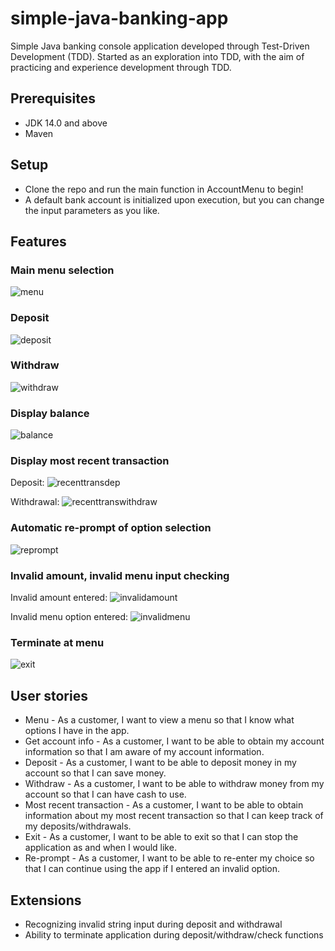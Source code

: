 # simple-java-banking-app
Simple Java banking console application developed through Test-Driven Development (TDD). Started as an exploration into TDD, with the aim of practicing and experience development through TDD.

## Prerequisites
- JDK 14.0 and above
- Maven

## Setup
- Clone the repo and run the main function in AccountMenu to begin!
- A default bank account is initialized upon execution, but you can change the input parameters as you like.

## Features
### Main menu selection
![menu](./images/menu.png)

### Deposit
![deposit](./images/deposit.png)

### Withdraw
![withdraw](./images/withdrawal.png)

### Display balance
![balance](./images/balance.png)

### Display most recent transaction
Deposit:
![recenttransdep](./images/previoustransdep.png)

Withdrawal:
![recenttranswithdraw](./images/previoustranswithdraw.png)

### Automatic re-prompt of option selection
![reprompt](./images/reprompt.png)

### Invalid amount, invalid menu input checking
Invalid amount entered:
![invalidamount](./images/invalidamount.png)

Invalid menu option entered:
![invalidmenu](./images/invalidmenu.png)

### Terminate at menu
![exit](./images/exit.png)


## User stories
* Menu - As a customer, I want to view a menu so that I know what options I have in the app.
* Get account info - As a customer, I want to be able to obtain my account information so that I am aware of my account information. <br>
* Deposit - As a customer, I want to be able to deposit money in my account so that I can save money. <br>
* Withdraw - As a customer, I want to be able to withdraw money from my account so that I can have cash to use. <br>
* Most recent transaction - As a customer, I want to be able to obtain information about my most recent transaction so that I can keep track of my deposits/withdrawals.
* Exit - As a customer, I want to be able to exit so that I can stop the application as and when I would like.
* Re-prompt - As a customer, I want to be able to re-enter my choice so that I can continue using the app if I entered an invalid option.

## Extensions
- Recognizing invalid string input during deposit and withdrawal
- Ability to terminate application during deposit/withdraw/check functions